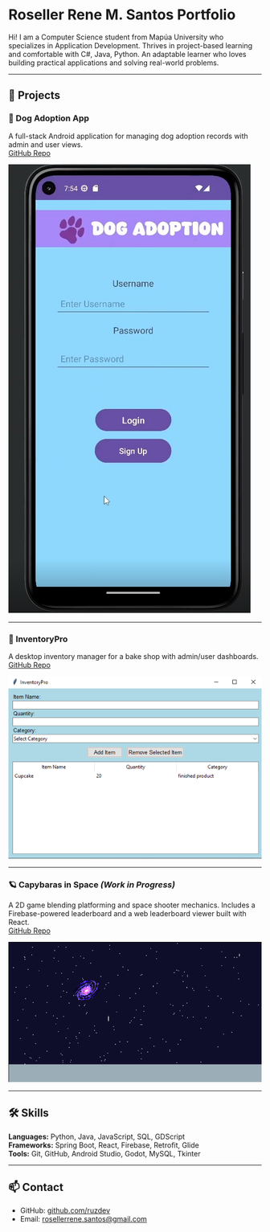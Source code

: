 # Roseller Rene M. Santos Portfolio

Hi! I am a Computer Science student from Mapúa University who specializes in Application Development. Thrives in project-based learning and comfortable with C#, Java, Python. An adaptable learner who loves building practical applications and solving real-world problems.

---

## 🚀 Projects

### 🐶 Dog Adoption App
A full-stack Android application for managing dog adoption records with admin and user views.  
[GitHub Repo](https://github.com/DahRealRuz/Dog_Adoption)

![Screenshot](dog_adoption.png)

---

### 🧁 InventoryPro
A desktop inventory manager for a bake shop with admin/user dashboards.  
[GitHub Repo](https://github.com/DahRealRuz/InventoryPro)

![Screenshot](inventorypro.png)

---

### 🪐 Capybaras in Space *(Work in Progress)*
A 2D game blending platforming and space shooter mechanics. Includes a Firebase-powered leaderboard and a web leaderboard viewer built with React.  
[GitHub Repo](https://github.com/DahRealRuz/CapybarasINSPACE)

![Screenshot](capybara_WIP.png)

---

## 🛠️ Skills

**Languages:** Python, Java, JavaScript, SQL, GDScript  
**Frameworks:** Spring Boot, React, Firebase, Retrofit, Glide  
**Tools:** Git, GitHub, Android Studio, Godot, MySQL, Tkinter

---

## 📫 Contact

- GitHub: [github.com/ruzdev]([https://github.com/ruzdev](https://github.com/DahRealRuz))
- Email: rosellerrene.santos@gmail.com
